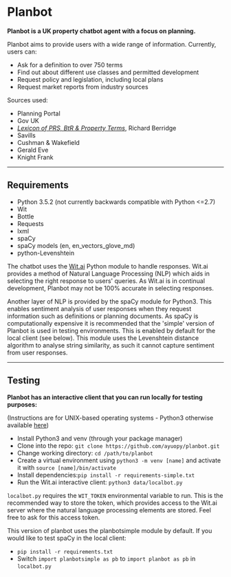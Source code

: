 # Planbot

**Planbot is a UK property chatbot agent with a focus on planning.**

Planbot aims to provide users with a wide range of information. Currently, users can:
* Ask for a definition to over 750 terms
* Find out about different use classes and permitted development
* Request policy and legislation, including local plans
* Request market reports from industry sources

Sources used:
* Planning Portal
* Gov UK
* [*Lexicon of PRS, BtR & Property Terms*](http://www.richard-berridge.co.uk/prs-lexicon), Richard Berridge
* Savills
* Cushman & Wakefield
* Gerald Eve
* Knight Frank

---

## Requirements
* Python 3.5.2 (not currently backwards compatible with Python <=2.7)
* Wit
* Bottle
* Requests
* lxml
* spaCy
* spaCy models (en, en_vectors_glove_md)
* python-Levenshtein

The chatbot uses the [Wit.ai](https://github.com/wit-ai/pywit) Python module to handle
responses. Wit.ai provides a method of Natural Language Processing (NLP) which aids in
selecting the right response to users' queries. As Wit.ai is in continual development,
Planbot may not be 100% accurate in selecting responses.

Another layer of NLP is provided by the spaCy module for Python3. This enables 
sentiment analysis of user responses when they request information such as definitions
or planning documents. As spaCy is computationally expensive it is recommended that 
the 'simple' version of Planbot is used in testing environments. This is enabled by 
default for the local client (see below). This module uses the Levenshtein distance 
algorithm to analyse string similarity, as such it cannot capture sentiment from user 
responses.

---

## Testing

**Planbot has an interactive client that you can run locally for testing purposes:** 

(Instructions are for UNIX-based operating systems - Python3 otherwise available [here](https://www.python.org/downloads/))

* Install Python3 and venv (through your package manager)
* Clone into the repo: `git clone https://github.com/ayuopy/planbot.git`
* Change working directory: `cd /path/to/planbot`
* Create a virtual environment using `python3 -m venv [name]` and
    activate it with `source [name]/bin/activate`
* Install dependencies:`pip install -r requirements-simple.txt`
* Run the Wit.ai interactive client: `python3 data/localbot.py`

`localbot.py` requires the `WIT_TOKEN` environmental variable to run. This is the 
recommended way to store the token, which provides access to the Wit.ai server where 
the natural language processing elements are stored. Feel free to ask for this access 
token.

This version of planbot uses the planbotsimple module by default. If you would like to 
test spaCy in the local client:

* `pip install -r requirements.txt`
* Switch `import planbotsimple as pb` to `import planbot as pb` in `localbot.py`

